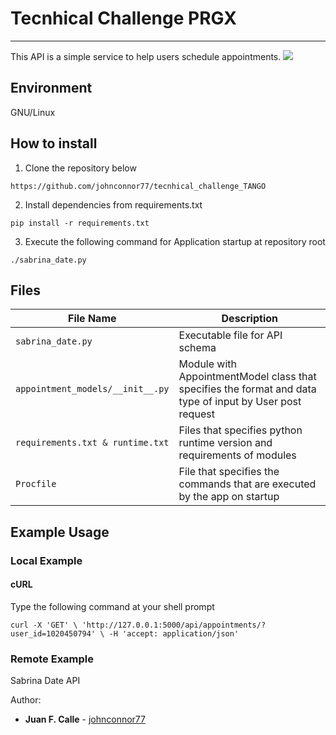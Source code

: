 # Tecnhical Challenge PRGX
 
---
This API is  a simple service to help users schedule appointments.
![](https://p3y6v9e6.stackpathcdn.com/wp-content/uploads/zikoko/2020/06/saving-things-to-cart.gif)


## Environment

GNU/Linux 


## How to install
1. Clone the repository below

`https://github.com/johnconnor77/tecnhical_challenge_TANGO`

2. Install dependencies from requirements.txt

`pip install -r requirements.txt`

3. Execute the following command for Application startup at repository root

`./sabrina_date.py `



##  Files

File Name | Description
--- | ---
`sabrina_date.py` | Executable file for API schema 
`appointment_models/__init__.py` |  Module with AppointmentModel  class that specifies the format and data type of input by User post request
`requirements.txt & runtime.txt` |  Files that specifies python runtime version and requirements of modules
`Procfile` |  File that specifies the commands that are executed by the app on startup

## Example Usage

### Local Example

#### cURL

Type the following command at your shell prompt

`curl -X 'GET' \
  'http://127.0.0.1:5000/api/appointments/?user_id=1020450794' \
  -H 'accept: application/json'`



### Remote Example 

Sabrina Date API 




Author:

* **Juan F. Calle**  - [johnconnor77](https://github.com/johnconnor77)
